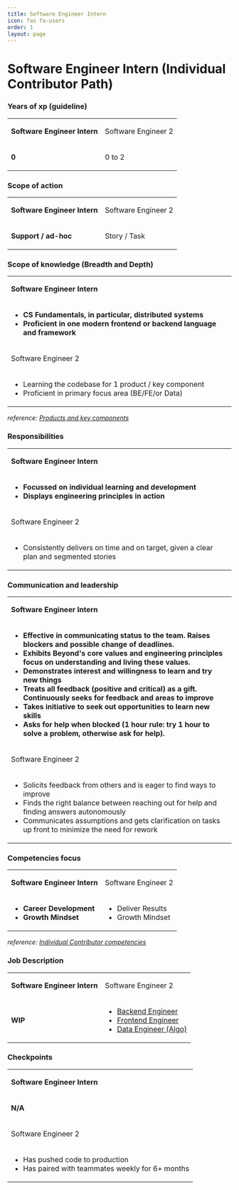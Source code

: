 ```yaml
---
title: Software Engineer Intern
icon: fas fa-users
order: 1
layout: page
---
```


# Software Engineer Intern (Individual Contributor Path)
### Years of xp (guideline)
<table  markdown="1">
<tr>
<td style="font-weight:bold">

Software Engineer Intern

</td>
<td>

Software Engineer 2

</td>
</tr>
<tr>
<td  markdown="1" style="font-weight:bold">

0

</td>
<td  markdown="1">

0 to 2

</td>
</tr>
</table>


### Scope of action
<table  markdown="1">
<tr>
<td style="font-weight:bold">

Software Engineer Intern

</td>
<td>

Software Engineer 2

</td>
</tr>
<tr>
<td  markdown="1" style="font-weight:bold">

Support / ad-hoc

</td>
<td  markdown="1">

Story / Task

</td>
</tr>
</table>


### Scope of knowledge (Breadth and Depth)
<table  markdown="1">
<tr><td style="font-weight:bold">

Software Engineer Intern

</td></tr>
<tr><td markdown="1" style="font-weight:bold">

- CS Fundamentals, in particular, distributed systems
- Proficient in one modern frontend or backend language and framework

</td></tr>
<tr><td>

Software Engineer 2

</td></tr>
<tr><td  markdown="1">

- Learning the codebase for 1 product / key component
- Proficient in primary focus area (BE/FE/or Data)

</td></tr>
</table>


_reference: [Products and key components](https://app.tettra.co/teams/beyondpricing/pages/platform-products-and-key-components)_

### Responsibilities
<table  markdown="1">
<tr><td style="font-weight:bold">

Software Engineer Intern

</td></tr>
<tr><td markdown="1" style="font-weight:bold">

- Focussed on individual learning and development
- Displays engineering principles in action

</td></tr>
<tr><td>

Software Engineer 2

</td></tr>
<tr><td  markdown="1">

- Consistently delivers on time and on target, given a clear plan and segmented stories

</td></tr>
</table>


### Communication and leadership
<table  markdown="1">
<tr><td style="font-weight:bold">

Software Engineer Intern

</td></tr>
<tr><td markdown="1" style="font-weight:bold">

- Effective in communicating status to the team. Raises blockers and possible change of deadlines.
- Exhibits Beyond's core values and engineering principles focus on understanding and living these values.
- Demonstrates interest and willingness to learn and try new things
- Treats all feedback (positive and critical) as a gift. Continuously seeks for feedback and areas to improve
- Takes initiative to seek out opportunities to learn new skills
- Asks for help when blocked (1 hour rule: try 1 hour to solve a problem, otherwise ask for help). 

</td></tr>
<tr><td>

Software Engineer 2

</td></tr>
<tr><td  markdown="1">

- Solicits feedback from others and is eager to find ways to improve
- Finds the right balance between reaching out for help and finding answers autonomously
- Communicates assumptions and gets clarification on tasks up front to minimize the need for rework

</td></tr>
</table>


### Competencies focus
<table  markdown="1">
<tr>
<td style="font-weight:bold">

Software Engineer Intern

</td>
<td>

Software Engineer 2

</td>
</tr>
<tr>
<td  markdown="1" style="font-weight:bold">

- Career Development
- Growth Mindset

</td>
<td  markdown="1">

- Deliver Results
- Growth Mindset

</td>
</tr>
</table>


_reference: [Individual Contributor competencies](https://app.tettra.co/teams/beyondpricing/pages/individual-contributor-competencies-and-trainings)_

### Job Description
<table  markdown="1">
<tr>
<td style="font-weight:bold">

Software Engineer Intern

</td>
<td>

Software Engineer 2

</td>
</tr>
<tr>
<td  markdown="1" style="font-weight:bold">

WIP

</td>
<td  markdown="1">

- [Backend Engineer](https://docs.google.com/document/d/10VKig1bdGAL84U19PGRNuFRJMcMCgUbkjecydL-t7yA/edit?usp=sharing)
- [Frontend Engineer](https://docs.google.com/document/d/1Wzi1i_KIhe9cz_E4aHXNMAe0MKIKF8wjoZom1grItEY/edit?usp=sharing)
- [Data Engineer (Algo)](https://docs.google.com/document/d/1GGsQfApH5Ee76S4A3YR1klI9VGK4AYArad0FY6S7acA/edit?usp=sharing)

</td>
</tr>
</table>


### Checkpoints
<table  markdown="1">
<tr><td style="font-weight:bold">

Software Engineer Intern

</td></tr>
<tr><td markdown="1" style="font-weight:bold">

N/A

</td></tr>
<tr><td>

Software Engineer 2

</td></tr>
<tr><td  markdown="1">

- Has pushed code to production
- Has paired with teammates weekly for 6+ months

</td></tr>
</table>


